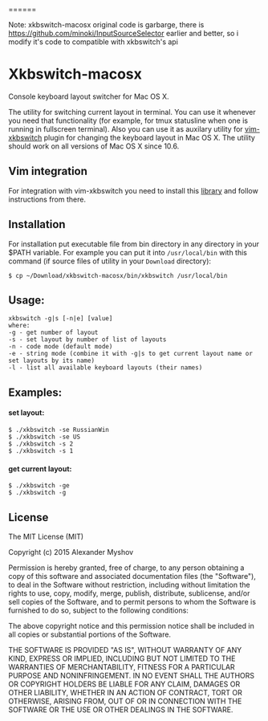 ======

Note: xkbswitch-macosx original code is garbarge, there is 
https://github.com/minoki/InputSourceSelector earlier and better, so i modify
it's code to compatible with xkbswitch's api

# Xkbswitch-macosx

Console keyboard layout switcher for Mac OS X.

The utility for switching current layout in terminal. You can use it whenever you need
that functionality (for example, for tmux statusline when one is running in fullscreen
terminal). Also you can use it as auxilary utility for [vim-xkbswitch](https://github.com/lyokha/vim-xkbswitch) plugin for
changing the keyboard layout in Mac&nbsp;OS&nbsp;X. The utility should work on all versions
of Mac OS X since 10.6.

## Vim integration
For integration with vim-xkbswitch you need to install this [library](https://github.com/myshov/libxkbswitch-macosx) and follow instructions from there.

## Installation
For installation put executable file from bin directory in any directory in your $PATH
variable. For example you can put it into  `/usr/local/bin` with this command (if source
files of utility in your `Download` directory):
```shell
$ cp ~/Download/xkbswitch-macosx/bin/xkbswitch /usr/local/bin
```
## Usage:
```
xkbswitch -g|s [-n|e] [value]
where:
-g - get number of layout
-s - set layout by number of list of layouts
-n - code mode (default mode)
-e - string mode (combine it with -g|s to get current layout name or set layouts by its name)
-l - list all available keyboard layouts (their names)
```

## Examples:
#### set layout:
```shell
$ ./xkbswitch -se RussianWin
$ ./xkbswitch -se US
$ ./xkbswitch -s 2
$ ./xkbswitch -s 1
```

#### get current layout:
```shell
$ ./xkbswitch -ge
$ ./xkbswitch -g
```

## License
The MIT License (MIT)

Copyright (c) 2015 Alexander Myshov

Permission is hereby granted, free of charge, to any person obtaining a copy
of this software and associated documentation files (the "Software"), to deal
in the Software without restriction, including without limitation the rights
to use, copy, modify, merge, publish, distribute, sublicense, and/or sell
copies of the Software, and to permit persons to whom the Software is
furnished to do so, subject to the following conditions:

The above copyright notice and this permission notice shall be included in all
copies or substantial portions of the Software.

THE SOFTWARE IS PROVIDED "AS IS", WITHOUT WARRANTY OF ANY KIND, EXPRESS OR
IMPLIED, INCLUDING BUT NOT LIMITED TO THE WARRANTIES OF MERCHANTABILITY,
FITNESS FOR A PARTICULAR PURPOSE AND NONINFRINGEMENT. IN NO EVENT SHALL THE
AUTHORS OR COPYRIGHT HOLDERS BE LIABLE FOR ANY CLAIM, DAMAGES OR OTHER
LIABILITY, WHETHER IN AN ACTION OF CONTRACT, TORT OR OTHERWISE, ARISING FROM,
OUT OF OR IN CONNECTION WITH THE SOFTWARE OR THE USE OR OTHER DEALINGS IN THE
SOFTWARE.

